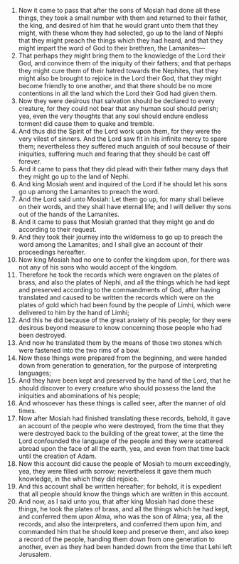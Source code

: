 1. Now it came to pass that after the sons of Mosiah had done all these things, they took a small number with them and returned to their father, the king, and desired of him that he would grant unto them that they might, with these whom they had selected, go up to the land of Nephi that they might preach the things which they had heard, and that they might impart the word of God to their brethren, the Lamanites—
2. That perhaps they might bring them to the knowledge of the Lord their God, and convince them of the iniquity of their fathers; and that perhaps they might cure them of their hatred towards the Nephites, that they might also be brought to rejoice in the Lord their God, that they might become friendly to one another, and that there should be no more contentions in all the land which the Lord their God had given them.
3. Now they were desirous that salvation should be declared to every creature, for they could not bear that any human soul should perish; yea, even the very thoughts that any soul should endure endless torment did cause them to quake and tremble.
4. And thus did the Spirit of the Lord work upon them, for they were the very vilest of sinners. And the Lord saw fit in his infinite mercy to spare them; nevertheless they suffered much anguish of soul because of their iniquities, suffering much and fearing that they should be cast off forever.
5. And it came to pass that they did plead with their father many days that they might go up to the land of Nephi.
6. And king Mosiah went and inquired of the Lord if he should let his sons go up among the Lamanites to preach the word.
7. And the Lord said unto Mosiah: Let them go up, for many shall believe on their words, and they shall have eternal life; and I will deliver thy sons out of the hands of the Lamanites.
8. And it came to pass that Mosiah granted that they might go and do according to their request.
9. And they took their journey into the wilderness to go up to preach the word among the Lamanites; and I shall give an account of their proceedings hereafter.
10. Now king Mosiah had no one to confer the kingdom upon, for there was not any of his sons who would accept of the kingdom.
11. Therefore he took the records which were engraven on the plates of brass, and also the plates of Nephi, and all the things which he had kept and preserved according to the commandments of God, after having translated and caused to be written the records which were on the plates of gold which had been found by the people of Limhi, which were delivered to him by the hand of Limhi;
12. And this he did because of the great anxiety of his people; for they were desirous beyond measure to know concerning those people who had been destroyed.
13. And now he translated them by the means of those two stones which were fastened into the two rims of a bow.
14. Now these things were prepared from the beginning, and were handed down from generation to generation, for the purpose of interpreting languages;
15. And they have been kept and preserved by the hand of the Lord, that he should discover to every creature who should possess the land the iniquities and abominations of his people;
16. And whosoever has these things is called seer, after the manner of old times.
17. Now after Mosiah had finished translating these records, behold, it gave an account of the people who were destroyed, from the time that they were destroyed back to the building of the great tower, at the time the Lord confounded the language of the people and they were scattered abroad upon the face of all the earth, yea, and even from that time back until the creation of Adam.
18. Now this account did cause the people of Mosiah to mourn exceedingly, yea, they were filled with sorrow; nevertheless it gave them much knowledge, in the which they did rejoice.
19. And this account shall be written hereafter; for behold, it is expedient that all people should know the things which are written in this account.
20. And now, as I said unto you, that after king Mosiah had done these things, he took the plates of brass, and all the things which he had kept, and conferred them upon Alma, who was the son of Alma; yea, all the records, and also the interpreters, and conferred them upon him, and commanded him that he should keep and preserve them, and also keep a record of the people, handing them down from one generation to another, even as they had been handed down from the time that Lehi left Jerusalem.
